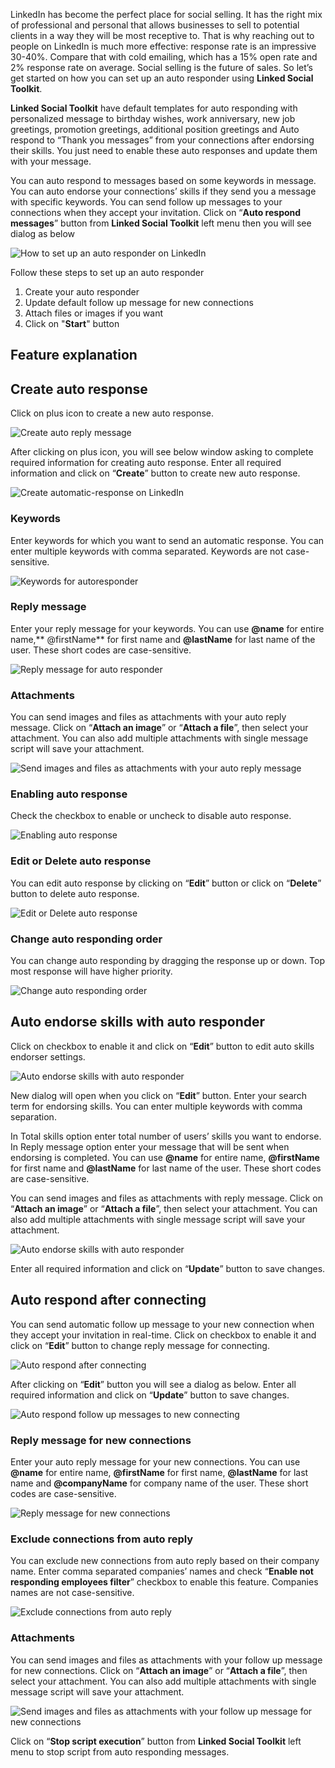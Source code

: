 LinkedIn has become the perfect place for social selling. It has the right mix of professional and personal that allows businesses to sell to potential clients in a way they will be most receptive to. That is why reaching out to people on LinkedIn is much more effective: response rate is an impressive 30-40%. Compare that with cold emailing, which has a 15% open rate and 2% response rate on average. Social selling is the future of sales. So let’s get started on how you can set up an auto responder using **Linked Social Toolkit**.



**Linked Social Toolkit** have default templates for auto responding with personalized message to birthday wishes, work anniversary, new job greetings, promotion greetings, additional position greetings and Auto respond to “Thank you messages” from your connections after endorsing their skills. You just need to enable these auto responses and update them with your message.

You can auto respond to messages based on some keywords in message. You can auto endorse your connections’ skills if they send you a message with specific keywords. You can send follow up messages to your connections when they accept your invitation. Click on “**Auto respond messages**” button from **Linked Social Toolkit** left menu then you will see dialog as below

![How to set up an auto responder on LinkedIn](https://github.com/ZiaUrR3hman/LinkedSocialToolkit/raw/master/images/Auto-respond-or-replay-messages-on-linkedin.png)

Follow these steps to set up an auto responder
1. Create your auto responder
2. Update default follow up message for new connections
3. Attach files or images if you want
4. Click on "**Start**" button

## Feature explanation
## Create auto response
Click on plus icon to create a new auto response.

![Create auto reply message](https://github.com/ZiaUrR3hman/LinkedSocialToolkit/raw/master/images/Create-auto-reply-message-on-linkedin.png)

After clicking on plus icon, you will see below window asking to complete required information for creating auto response. Enter all required information and click on “**Create**” button to create new auto response.

![Create automatic-response on LinkedIn](https://github.com/ZiaUrR3hman/LinkedSocialToolkit/raw/master/images/Create-automatic-response-on-linkedin.png)

### Keywords
Enter keywords for which you want to send an automatic response. You can enter multiple keywords with comma separated. Keywords are not case-sensitive.

![Keywords for autoresponder](https://github.com/ZiaUrR3hman/LinkedSocialToolkit/raw/master/images/Keywords-for-autorespondern.png)

### Reply message
Enter your reply message for your keywords. You can use **@name** for entire name,** @firstName** for first name and **@lastName** for last name of the user. These short codes are case-sensitive. 

![Reply message for auto responder](https://github.com/ZiaUrR3hman/LinkedSocialToolkit/raw/master/images/Reply-message-for-auto-responder-on-linkedin.png)

### Attachments
You can send images and files as attachments with your auto reply message. Click on “**Attach an image**” or “**Attach a file**”, then select your attachment. You can also add multiple attachments with single message script will save your attachment.

![Send images and files as attachments with your auto reply message](https://github.com/ZiaUrR3hman/LinkedSocialToolkit/raw/master/images/send-images-and-files-as-attachments-with-your-message.png)

### Enabling auto response
Check the checkbox to enable or uncheck to disable auto response.

![Enabling auto response](https://github.com/ZiaUrR3hman/LinkedSocialToolkit/raw/master/images/Enabling-auto-response-on-linkedin.png)

### Edit or Delete auto response
You can edit auto response by clicking on “**Edit**” button or click on “**Delete**” button to delete auto response.

![Edit or Delete auto response](https://github.com/ZiaUrR3hman/LinkedSocialToolkit/raw/master/images/Edit-or-Delete-auto-response-on-linkedin.png)

### Change auto responding order
You can change auto responding by dragging the response up or down. Top most response will have higher priority.

![Change auto responding order](https://github.com/ZiaUrR3hman/LinkedSocialToolkit/raw/master/images/Change-auto-responding-order-on-linkedin.png)


## Auto endorse skills with auto responder
Click on checkbox to enable it and click on “**Edit**” button to edit auto skills endorser settings.

![Auto endorse skills with auto responder](https://github.com/ZiaUrR3hman/LinkedSocialToolkit/raw/master/images/Auto-endorse-skills-with-auto-responder-on-linkedin.png)

New dialog will open when you click on “**Edit**” button. Enter your search term for endorsing skills. You can enter multiple keywords with comma separation.
 
In Total skills option enter total number of users’ skills you want to endorse. In Reply message option enter your message that will be sent when endorsing is completed. You can use **@name** for entire name, **@firstName** for first name and **@lastName** for last name of the user. These short codes are case-sensitive.

You can send images and files as attachments with reply message. Click on “**Attach an image**” or “**Attach a file**”, then select your attachment. You can also add multiple attachments with single message script will save your attachment.

![Auto endorse skills with auto responder](https://github.com/ZiaUrR3hman/LinkedSocialToolkit/raw/master/images/Auto-endorse-skills-with-auto-responder.png)

Enter all required information and click on “**Update**” button to save changes.

## Auto respond after connecting
You can send automatic follow up message to your new connection when they accept your invitation in real-time. Click on checkbox to enable it and click on “**Edit**” button to change reply message for connecting.

![Auto respond after connecting](https://github.com/ZiaUrR3hman/LinkedSocialToolkit/raw/master/images/Auto-respond-after-connecting.png)

After clicking on “**Edit**” button you will see a dialog as below. Enter all required information and click on “**Update**” button to save changes.

![Auto respond follow up messages to new connecting](https://github.com/ZiaUrR3hman/LinkedSocialToolkit/raw/master/images/Auto-respond-follow-up-messages-to-new-connecting.png)

### Reply message for new connections
Enter your auto reply message for your new connections. You can use **@name** for entire name, **@firstName** for first name, **@lastName** for last name and **@companyName** for company name of the user. These short codes are case-sensitive.

![Reply message for new connections](https://github.com/ZiaUrR3hman/LinkedSocialToolkit/raw/master/images/Reply-message-for-new-connections.png)

### Exclude connections from auto reply
You can exclude new connections from auto reply based on their company name. Enter comma separated companies’ names and check “**Enable not responding employees filter**” checkbox to enable this feature. Companies names are not case-sensitive.

![Exclude connections from auto reply](https://github.com/ZiaUrR3hman/LinkedSocialToolkit/raw/master/images/Exclude-connections-from-auto-reply.png)

### Attachments
You can send images and files as attachments with your follow up message for new connections. Click on “**Attach an image**” or “**Attach a file**”, then select your attachment. You can also add multiple attachments with single message script will save your attachment.

![Send images and files as attachments with your follow up message for new connections](https://github.com/ZiaUrR3hman/LinkedSocialToolkit/raw/master/images/send-images-and-files-as-attachments-with-your-message.png)

Click on “**Stop script execution**” button from **Linked Social Toolkit** left menu to stop script from auto responding messages.
